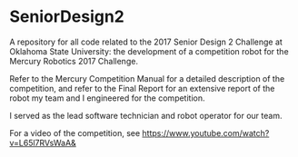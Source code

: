 # SeniorDesign2
A repository for all code related to the 2017 Senior Design 2 Challenge at Oklahoma State University: the development of a competition robot for the Mercury Robotics 2017 Challenge.

Refer to the Mercury Competition Manual for a detailed description of the competition, and refer to the Final Report for an extensive report of the robot my team and I engineered for the competition.

I served as the lead software technician and robot operator for our team.

For a video of the competition, see https://www.youtube.com/watch?v=L65l7RVsWaA& 
